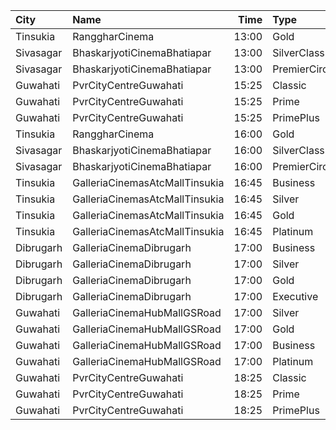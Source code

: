 | City      | Name                           |  Time | Type          | Price | Capacity | Booked |
| :-------- | :----------------------------- | ----: | :------------ | ----: | -------: | -----: |
| Tinsukia  | RanggharCinema                 | 13:00 | Gold          |  180₹ |       75 |      0 |
| Sivasagar | BhaskarjyotiCinemaBhatiapar    | 13:00 | SilverClass   |  200₹ |      176 |    132 |
| Sivasagar | BhaskarjyotiCinemaBhatiapar    | 13:00 | PremierCircle |  150₹ |      315 |    273 |
| Guwahati  | PvrCityCentreGuwahati          | 15:25 | Classic       |  170₹ |       40 |     20 |
| Guwahati  | PvrCityCentreGuwahati          | 15:25 | Prime         |  200₹ |       82 |     45 |
| Guwahati  | PvrCityCentreGuwahati          | 15:25 | PrimePlus     |  240₹ |       13 |      7 |
| Tinsukia  | RanggharCinema                 | 16:00 | Gold          |  180₹ |       75 |      0 |
| Sivasagar | BhaskarjyotiCinemaBhatiapar    | 16:00 | SilverClass   |  200₹ |      176 |    132 |
| Sivasagar | BhaskarjyotiCinemaBhatiapar    | 16:00 | PremierCircle |  150₹ |      315 |    273 |
| Tinsukia  | GalleriaCinemasAtcMallTinsukia | 16:45 | Business      |  290₹ |       14 |      8 |
| Tinsukia  | GalleriaCinemasAtcMallTinsukia | 16:45 | Silver        |  100₹ |       34 |     18 |
| Tinsukia  | GalleriaCinemasAtcMallTinsukia | 16:45 | Gold          |  190₹ |       66 |     33 |
| Tinsukia  | GalleriaCinemasAtcMallTinsukia | 16:45 | Platinum      |  240₹ |      123 |     61 |
| Dibrugarh | GalleriaCinemaDibrugarh        | 17:00 | Business      |  340₹ |       16 |     16 |
| Dibrugarh | GalleriaCinemaDibrugarh        | 17:00 | Silver        |  100₹ |       58 |     48 |
| Dibrugarh | GalleriaCinemaDibrugarh        | 17:00 | Gold          |  190₹ |       59 |     58 |
| Dibrugarh | GalleriaCinemaDibrugarh        | 17:00 | Executive     |  240₹ |       94 |     94 |
| Guwahati  | GalleriaCinemaHubMallGSRoad    | 17:00 | Silver        |  130₹ |       30 |     15 |
| Guwahati  | GalleriaCinemaHubMallGSRoad    | 17:00 | Gold          |  180₹ |       90 |     51 |
| Guwahati  | GalleriaCinemaHubMallGSRoad    | 17:00 | Business      |  250₹ |       60 |     30 |
| Guwahati  | GalleriaCinemaHubMallGSRoad    | 17:00 | Platinum      |  200₹ |       75 |     38 |
| Guwahati  | PvrCityCentreGuwahati          | 18:25 | Classic       |  170₹ |       40 |     25 |
| Guwahati  | PvrCityCentreGuwahati          | 18:25 | Prime         |  200₹ |       82 |     80 |
| Guwahati  | PvrCityCentreGuwahati          | 18:25 | PrimePlus     |  240₹ |       13 |     13 |